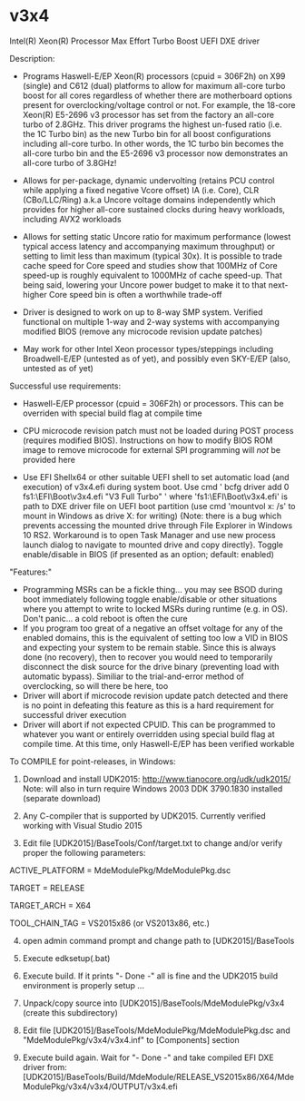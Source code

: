 # v3x4
Intel(R) Xeon(R) Processor Max Effort Turbo Boost UEFI DXE driver

Description:

- Programs Haswell-E/EP Xeon(R) processors (cpuid = 306F2h) on X99 (single) and C612 (dual) platforms to allow for maximum all-core turbo boost for all cores regardless of whether there are motherboard options present for overclocking/voltage control or not. For example, the 18-core Xeon(R) E5-2696 v3 processor has set from the factory an all-core turbo of 2.8GHz. This driver programs the highest un-fused ratio (i.e. the 1C Turbo bin) as the new Turbo bin for all boost configurations including all-core turbo. In other words, the 1C turbo bin becomes the all-core turbo bin and the E5-2696 v3 processor now demonstrates an all-core turbo of 3.8GHz!

- Allows for per-package, dynamic undervolting (retains PCU control while applying a fixed negative Vcore offset) IA (i.e. Core), CLR (CBo/LLC/Ring) a.k.a Uncore voltage domains independently which provides for higher all-core sustained clocks during heavy workloads, including AVX2 workloads

- Allows for setting static Uncore ratio for maximum performance (lowest typical access latency and accompanying maximum throughput) or setting to limit less than maximum (typical 30x). It is possible to trade cache speed for Core speed and studies show that 100MHz of Core speed-up is roughly equivalent to 1000MHz of cache speed-up. That being said, lowering your Uncore power budget to make it to that next-higher Core speed bin is often a worthwhile trade-off

- Driver is designed to work on up to 8-way SMP system. Verified functional on multiple 1-way and 2-way systems with accompanying modified BIOS (remove any microcode revision update patches)

- May work for other Intel Xeon processor types/steppings including Broadwell-E/EP (untested as of yet), and possibly even SKY-E/EP (also, untested as of yet)

Successful use requirements:

- Haswell-E/EP processor (cpuid = 306F2h) or processors. This can be overriden with special build flag at compile time

- CPU microcode revision patch must not be loaded during POST process (requires modified BIOS). Instructions on how to modify BIOS ROM image to remove microcode for external SPI programming will *not* be provided here

- Use EFI Shellx64 or other suitable UEFI shell to set automatic load (and execution) of v3x4.efi during system boot.  Use cmd ' bcfg driver add 0 fs1:\EFI\Boot\v3x4.efi "V3 Full Turbo" ' where 'fs1:\EFI\Boot\v3x4.efi' is path to DXE driver file on UEFI boot partition (use cmd 'mountvol x: /s' to mount in Windows as drive X: for writing) {Note: there is a bug which prevents accessing the mounted drive through File Explorer in Windows 10 RS2. Workaround is to open Task Manager and use new process launch dialog to navigate to mounted drive and copy directly}. Toggle enable/disable in BIOS (if presented as an option; default: enabled)

"Features:"
- Programming MSRs can be a fickle thing... you may see BSOD during boot immediately following toggle enable/disable or other situations where you attempt to write to locked MSRs during runtime (e.g. in OS).  Don't panic... a cold reboot is often the cure
- If you program too great of a negative an offset voltage for any of the enabled domains, this is the equivalent of setting too low a VID in BIOS and expecting your system to be remain stable. Since this is always done (no recovery), then to recover you would need to temporarily disconnect the disk source for the drive binary (preventing load with automatic bypass). Similiar to the trial-and-error method of overclocking, so will there be here, too
- Driver will abort if microcode revision update patch detected and there is no point in defeating this feature as this is a hard requirement for successful driver execution
- Driver will abort if not expected CPUID. This can be programmed to whatever you want or entirely overridden using special build flag at compile time. At this time, only Haswell-E/EP has been verified workable

To COMPILE for point-releases, in Windows:

1) Download and install UDK2015: http://www.tianocore.org/udk/udk2015/
Note: will also in turn require Windows 2003 DDK 3790.1830 installed (separate download)

2) Any C-compiler that is supported by UDK2015. Currently verified working with Visual Studio 2015

3) Edit file [UDK2015]/BaseTools/Conf/target.txt to change and/or verify proper the following parameters:

ACTIVE_PLATFORM = MdeModulePkg/MdeModulePkg.dsc

TARGET = RELEASE

TARGET_ARCH = X64

TOOL_CHAIN_TAG = VS2015x86 (or VS2013x86, etc.)

4) open admin command prompt and change path to [UDK2015]/BaseTools

5) Execute edksetup(.bat)

6) Execute build. If it prints "- Done -" all is fine and the UDK2015 build environment is properly setup  ...
 
7) Unpack/copy source into [UDK2015]/BaseTools/MdeModulePkg/v3x4 (create this subdirectory)

8) Edit file [UDK2015]/BaseTools/MdeModulePkg/MdeModulePkg.dsc and "MdeModulePkg/v3x4/v3x4.inf" to [Components] section

9) Execute build again. Wait for "- Done -" and take compiled EFI DXE driver from:
[UDK2015]/BaseTools/Build/MdeModule/RELEASE_VS2015x86/X64/MdeModulePkg/v3x4/v3x4/OUTPUT/v3x4.efi
